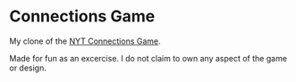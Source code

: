 # Connections Game

My clone of the [NYT Connections Game](https://www.nytimes.com/games/connections).

Made for fun as an excercise. I do not claim to own any aspect of the game or design.
